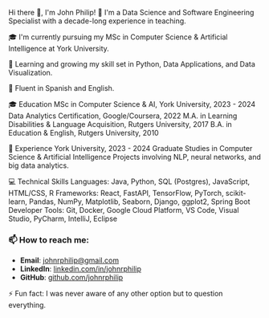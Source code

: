 
Hi there 👋, I'm John Philip!
🔭 I'm a Data Science and Software Engineering Specialist with a decade-long experience in teaching.

🎓 I'm currently pursuing my MSc in Computer Science & Artificial Intelligence at York University.

🌱 Learning and growing my skill set in Python, Data Applications, and Data Visualization.

💬 Fluent in Spanish and English.

🎓 Education
MSc in Computer Science & AI, York University, 2023 - 2024
Data Analytics Certification, Google/Coursera, 2022
M.A. in Learning Disabilities & Language Acquisition, Rutgers University, 2017
B.A. in Education & English, Rutgers University, 2010

🏢 Experience
York University, 2023 - 2024
Graduate Studies in Computer Science & Artificial Intelligence
Projects involving NLP, neural networks, and big data analytics.

💻 Technical Skills
Languages: Java, Python, SQL (Postgres), JavaScript, HTML/CSS, R
Frameworks: React, FastAPI, TensorFlow, PyTorch, scikit-learn, Pandas, NumPy, Matplotlib, Seaborn, Django, ggplot2, Spring Boot
Developer Tools: Git, Docker, Google Cloud Platform, VS Code, Visual Studio, PyCharm, IntelliJ, Eclipse
### 📫 How to reach me:

- **Email**: [johnrphilip@gmail.com](mailto:johnrphilip@gmail.com)
- **LinkedIn**: [linkedin.com/in/johnrphilip](https://www.linkedin.com/in/johnrphilip/)
- **GitHub**: [github.com/johnrphilip](https://github.com/johnrphilip)

⚡ Fun fact: I was never aware of any other option but to question everything.
